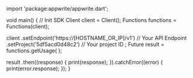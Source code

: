 import 'package:appwrite/appwrite.dart';

void main() { // Init SDK
  Client client = Client();
  Functions functions = Functions(client);

  client
    .setEndpoint('https://[HOSTNAME_OR_IP]/v1') // Your API Endpoint
    .setProject('5df5acd0d48c2') // Your project ID
  ;
  Future result = functions.getUsage(
  );

  result
    .then((response) {
      print(response);
    }).catchError((error) {
      print(error.response);
  });
}
